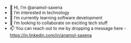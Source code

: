 - 👋 Hi, I’m @anamol-saxena
- 👀 I’m interested in technology
- 🌱 I’m currently learning software development
- 💞️ I’m looking to collaborate on exciting tech stuff
- 📫 You can reach out to me by dropping a message here - https://in.linkedin.com/in/anamol-saxena

<!---
anamol-saxena/anamol-saxena is a ✨ special ✨ repository because its `README.md` (this file) appears on your GitHub profile.
You can click the Preview link to take a look at your changes.
--->
